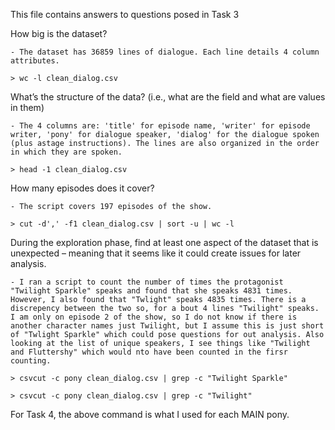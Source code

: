 This file contains answers to questions posed in Task 3

How big is the dataset?
    
    - The dataset has 36859 lines of dialogue. Each line details 4 column attributes.
    
    > wc -l clean_dialog.csv


What’s the structure of the data? (i.e., what are the field and what are values in them)

    - The 4 columns are: 'title' for episode name, 'writer' for episode writer, 'pony' for dialogue speaker, 'dialog' for the dialogue spoken (plus astage instructions). The lines are also organized in the order in which they are spoken.
    
    > head -1 clean_dialog.csv


How many episodes does it cover?

    - The script covers 197 episodes of the show. 
    
    > cut -d',' -f1 clean_dialog.csv | sort -u | wc -l


During the exploration phase, find at least one aspect of the dataset that is unexpected – meaning that it seems like it could create issues for later analysis.
    
    - I ran a script to count the number of times the protagonist "Twilight Sparkle" speaks and found that she speaks 4831 times. However, I also found that "Twlight" speaks 4835 times. There is a discrepency between the two so, for a bout 4 lines "Twilight" speaks. I am only on episode 2 of the show, so I do not know if there is another character names just Twilight, but I assume this is just short of "Twlight Sparkle" which could pose questions for out analysis. Also looking at the list of unique speakers, I see things like "Twilight and Fluttershy" which would nto have been counted in the firsr counting.
    
    > csvcut -c pony clean_dialog.csv | grep -c "Twilight Sparkle"
    
    > csvcut -c pony clean_dialog.csv | grep -c "Twilight"


For Task 4, the above command is what I used for each MAIN pony.
